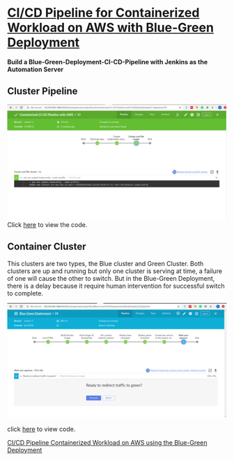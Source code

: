 # [CI/CD Pipeline for Containerized Workload on AWS with Blue-Green Deployment](https://github.com/eedygreen/Containerised-CI-CD-Pipeline-with-AWS)

**Build a Blue-Green-Deployment-CI-CD-Pipeline with Jenkins as the Automation Server**

## Cluster Pipeline
![](https://github.com/eedygreen/Containerised-CI-CD-Pipeline-with-AWS/blob/master/Output-Results/Cluster-Pipeline/3.%20Update%20the%20kubeconfig.png)
Click [here](https://github.com/eedygreen/Containerised-CI-CD-Pipeline-with-AWS/tree/master/Cluster-pipeline) to view the code.

## Container Cluster
This clusters are two types, the Blue cluster and Green Cluster. Both clusters are up and running but only one cluster is serving at time, a failure of one will cause the other to switch. 
But in the Blue-Green Deployment, there is a delay because it require human intervention for successful switch to complete.

![](https://github.com/eedygreen/Containerised-CI-CD-Pipeline-with-AWS/blob/master/Output-Results/Container-Pipeline/9.%20Waiting%20to%20Redirect%20Traffic.png)

click [here](https://github.com/eedygreen/Containerised-CI-CD-Pipeline-with-AWS/tree/master/Container-pipeline) to view code.



[CI/CD Pipeline Containerized Workload on AWS using the Blue-Green Deployment](https://github.com/eedygreen/Containerised-CI-CD-Pipeline-with-AWS)
